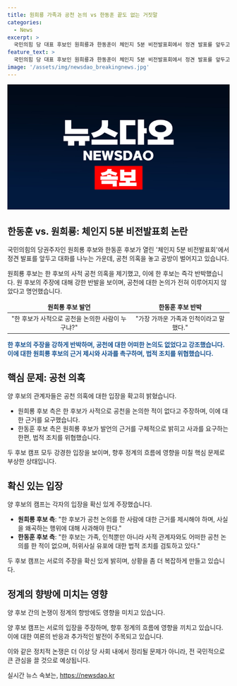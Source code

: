 ```yaml
---
title: 원희룡 가족과 공천 논의 vs 한동훈 끝도 없는 거짓말
categories:
  - News
excerpt: >
  국민의힘 당 대표 후보인 원희룡과 한동훈이 체인지 5분 비전발표회에서 정견 발표를 앞두고 대화를 하며 갈등을 빚고 있다. 원 후보는 한 후보에 대해 사적 공천 의혹을 제기하고, 한 후보는 이를 즉각 반박했다. 양 캠프는 서로의 발언에 대해 반박과 촉구를 이어갔는데, 이에 대한 관심이 높아지고 있다.
feature_text: >
  국민의힘 당 대표 후보인 원희룡과 한동훈이 체인지 5분 비전발표회에서 정견 발표를 앞두고 대화를 하며 갈등을 빚고 있다. 원 후보는 한 후보에 대해 사적 공천 의혹을 제기하고, 한 후보는 이를 즉각 반박했다. 양 캠프는 서로의 발언에 대해 반박과 촉구를 이어갔는데, 이에 대한 관심이 높아지고 있다.
image: '/assets/img/newsdao_breakingnews.jpg'
---
```


<p><img src="/assets/img/newsdao_breakingnews.jpg" alt="pcversion 속보" /></p>

<h2 data-ke-size="size26">한동훈 vs. 원희룡: 체인지 5분 비전발표회 논란</h2>

<p>국민의힘의 당권주자인 원희룡 후보와 한동훈 후보가 열린 '체인지 5분 비전발표회'에서 정견 발표를 앞두고 대화를 나누는 가운데, 공천 의혹을 놓고 공방이 벌어지고 있습니다.</p>

<p data-ke-size="size16">원희룡 후보는 한 후보의 사적 공천 의혹을 제기했고, 이에 한 후보는 즉각 반박했습니다. 원 후보의 주장에 대해 강한 반발을 보이며, 공천에 대한 논의가 전혀 이루어지지 않았다고 명언했습니다.</p>

<table>
  <thead>
    <tr>
      <td style="text-align: center; height: 17px;"><b>원희룡 후보 발언</b></td>
      <td style="text-align: center; height: 17px;"><b>한동훈 후보 반박</b></td>
    </tr>
  </thead>
  <tbody>
    <tr>
      <td style="text-align: center; height: 17px;">"한 후보가 사적으로 공천을 논의한 사람이 누구냐?"</td>
      <td style="text-align: center; height: 17px;">"가장 가까운 가족과 인척이라고 말했다."</td>
    </tr>
  </tbody>
</table>

<p><b><span style="color: #1a5490;">한 후보의 주장을 강하게 반박하며, 공천에 대한 어떠한 논의도 없었다고 강조했습니다. 이에 대한 원희룡 후보의 근거 제시와 사과를 촉구하며, 법적 조치를 위협했습니다.</span></b></p>

<h2 data-ke-size="size26">핵심 문제: 공천 의혹</h2>

<p>양 후보의 관계자들은 공천 의혹에 대한 입장을 확고히 밝혔습니다.</p>

<ul>
  <li>원희룡 후보 측은 한 후보가 사적으로 공천을 논의한 적이 없다고 주장하며, 이에 대한 근거를 요구했습니다.</li>
  <li>한동훈 후보 측은 원희룡 후보가 발언의 근거를 구체적으로 밝히고 사과를 요구하는 한편, 법적 조치를 위협했습니다.</li>
</ul>

<p data-ke-size="size16">두 후보 캠프 모두 강경한 입장을 보이며, 향후 정계의 흐름에 영향을 미칠 핵심 문제로 부상한 상태입니다.</p>

<h2 data-ke-size="size26">확신 있는 입장</h2>

<p>양 후보의 캠프는 각자의 입장을 확신 있게 주장했습니다.</p>

<ul>
  <li><b>원희룡 후보 측</b>: "한 후보가 공천 논의를 한 사람에 대한 근거를 제시해야 하며, 사실을 왜곡하는 행위에 대해 사과해야 한다."</li>
  <li><b>한동훈 후보 측</b>: "한 후보는 가족, 인척뿐만 아니라 사적 관계자와도 어떠한 공천 논의를 한 적이 없으며, 허위사실 유포에 대한 법적 조치를 검토하고 있다."</li>
</ul>

<p data-ke-size="size16">두 후보 캠프는 서로의 주장을 확신 있게 밝히며, 상황을 좀 더 복잡하게 만들고 있습니다.</p>

<h2 data-ke-size="size26">정계의 향방에 미치는 영향</h2>

<p>양 후보 간의 논쟁이 정계의 향방에도 영향을 미치고 있습니다.</p>

<p data-ke-size="size16">양 후보 캠프는 서로의 입장을 주장하며, 향후 정계의 흐름에 영향을 끼치고 있습니다. 이에 대한 여론의 반응과 추가적인 발전이 주목되고 있습니다.</p>

<p>이와 같은 정치적 논쟁은 더 이상 당 사회 내에서 정리될 문제가 아니라, 전 국민적으로 큰 관심을 끌 것으로 예상됩니다.</p>
실시간 뉴스 속보는, <a href="https://newsdao.kr" rel="dofollow">https://newsdao.kr</a>


